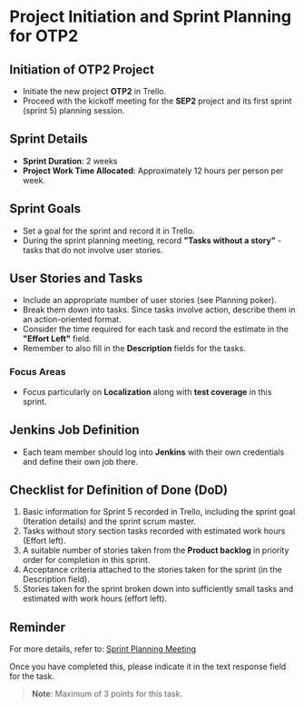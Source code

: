 # Project Initiation and Sprint Planning for OTP2

## Initiation of OTP2 Project
- Initiate the new project **OTP2** in Trello.
- Proceed with the kickoff meeting for the **SEP2** project and its first sprint (sprint 5) planning session.

## Sprint Details
- **Sprint Duration**: 2 weeks
- **Project Work Time Allocated**: Approximately 12 hours per person per week.

## Sprint Goals
- Set a goal for the sprint and record it in Trello.
- During the sprint planning meeting, record **"Tasks without a story"** - tasks that do not involve user stories.
  
## User Stories and Tasks
- Include an appropriate number of user stories (see Planning poker).
- Break them down into tasks. Since tasks involve action, describe them in an action-oriented format.
- Consider the time required for each task and record the estimate in the **"Effort Left"** field.
- Remember to also fill in the **Description** fields for the tasks.

### Focus Areas
- Focus particularly on **Localization** along with **test coverage** in this sprint.

## Jenkins Job Definition
- Each team member should log into **Jenkins** with their own credentials and define their own job there.

## Checklist for Definition of Done (DoD)
1. Basic information for Sprint 5 recorded in Trello, including the sprint goal (Iteration details) and the sprint scrum master.
2. Tasks without story section tasks recorded with estimated work hours (Effort left).
3. A suitable number of stories taken from the **Product backlog** in priority order for completion in this sprint.
4. Acceptance criteria attached to the stories taken for the sprint (in the Description field).
5. Stories taken for the sprint broken down into sufficiently small tasks and estimated with work hours (effort left).

## Reminder
For more details, refer to: [Sprint Planning Meeting](http://scrumtrainingseries.com/SprintPlanningMeeting/SprintPlanningMeeting.htm)

Once you have completed this, please indicate it in the text response field for the task.

> **Note**: Maximum of 3 points for this task.
